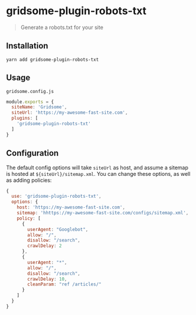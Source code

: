 # gridsome-plugin-robots-txt

> Generate a robots.txt for your site

## Installation

`yarn add gridsome-plugin-robots-txt`

## Usage

`gridsome.config.js`
```js
module.exports = {
  siteName: 'Gridsome',
  siteUrl: 'https://my-awesome-fast-site.com',
  plugins: [
    'gridsome-plugin-robots-txt'
  ]
}
```

## Configuration

The default config options will take `siteUrl` as host, and assume a sitemap is hosted at `${siteUrl}/sitemap.xml`.
You can change these options, as well as adding policies:

```js
{
  use: 'gridsome-plugin-robots-txt',
  options: {
    host: 'https://my-awesome-fast-site.com',
    sitemap: 'hhttps://my-awesome-fast-site.com/configs/sitemap.xml',
    policy: [
      {
        userAgent: "Googlebot",
        allow: "/",
        disallow: "/search",
        crawlDelay: 2
      },
      {
        userAgent: "*",
        allow: "/",
        disallow: "/search",
        crawlDelay: 10,
        cleanParam: "ref /articles/"
      }
    ]
  }
}
```
